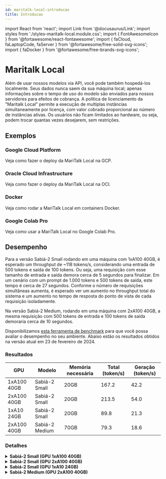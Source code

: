 ```yaml
---
id: maritalk-local-introducao
title: Introducao
---
```

import React from 'react';
import Link from '@docusaurus/Link';
import styles from './styles-maritalk-local.module.css';
import { FontAwesomeIcon } from '@fortawesome/react-fontawesome';
import { faCloud, faLaptopCode, faServer } from '@fortawesome/free-solid-svg-icons';
import { faDocker } from '@fortawesome/free-brands-svg-icons';


# Maritalk Local
Além de usar nossos modelos via API, você pode também hospedá-los localmente. Seus dados nunca saem da sua máquina local; apenas informações sobre o tempo de uso do modelo são enviados para nossos servidores para efeitos de cobrança. A política de licenciamento da \"Maritalk Local\" permite a execução de multiplas instâncias simultaneamente por licença, com valor cobrado proporcional ao número de instâncias ativas. Os usuários não ficam limitados ao hardware, ou seja,  podem trocar quantas vezes desejarem, sem restrições.


## Exemplos

<div className={styles.grid}>
  <Link to="google-cloud" className={styles.card}>
    <FontAwesomeIcon icon={faCloud} className={styles.icon} />
    <h3>Google Cloud Platform</h3>
    <p>Veja como fazer o deploy da MariTalk Local na GCP.</p>
  </Link>
  <Link to="oracle-cloud" className={styles.card}>
    <FontAwesomeIcon icon={faServer} className={styles.icon} />
    <h3>Oracle Cloud Infrastructure</h3>
    <p>Veja como fazer o deploy da MariTalk Local na OCI.</p>
  </Link>
  <Link to="docker" className={styles.card}>
    <FontAwesomeIcon icon={faDocker} className={styles.icon} />
    <h3>Docker</h3>
    <p>Veja como rodar a MariTalk Local em containers Docker.</p>
  </Link>
  <Link to="https://github.com/maritaca-ai/maritalk-api/blob/main/examples/local/colab-pro.ipynb" className={styles.card}>
    <FontAwesomeIcon icon={faLaptopCode} className={styles.icon} />
    <h3>Google Colab Pro</h3>
    <p>Veja como usar a MariTalk Local no Google Colab Pro.</p>
  </Link>
</div>


## Desempenho

Para a versão Sabiá-2 Small rodando em uma máquina com 1xA100 40GB, é esperado um throughput de ~118 tokens/s, considerando uma entrada de 500 tokens e saída de 100 tokens. Ou seja, uma requisição com esse tamanho de entrada e saída demora cerca de 5 segundos para finalizar. Em um cenário com um prompt de 1.000 tokens e 500 tokens de saída, este tempo é cerca de 27 segundos. Conforme o número de requisições simultâneas aumenta, é esperado ver um aumento no throughput total do sistema e um aumento no tempo de resposta do ponto de vista de cada requisição isoladamente.

Na versão Sabiá-2 Medium, rodando em uma máquina com 2xA100 40GB, a mesma requisição com 500 tokens de entrada e 100 tokens de saída demoraria cerca de 10 segundos.

Disponibilizamos [esta ferramenta de benchmark](https://github.com/maritaca-ai/maritalk-api/blob/main/examples/local/benchmark.py) para que você possa avaliar o desempenho no seu ambiente. Abaixo estão os resultados obtidos na versão atual em 23 de fevereiro de 2024.

### Resultados

| **GPU**     | **Modelo**     | **Memória necessária** | **Total (token/s)** | **Geração (token/s)** |
|-------------|----------------|------------------------|---------------------|-----------------------|
| 1xA100 40GB | Sabiá-2 Small  | 20GB                   | 167.2               | 42.2                  |
| 2xA100 40GB | Sabiá-2 Small  | 20GB                   | 213.5               | 54.0                  |
| 1xA10 24GB  | Sabiá-2 Small  | 20GB                   | 89.8                | 21.3                  |
| 2xA100 40GB | Sabiá-2 Medium | 70GB                   | 79.3                | 18.6                  |

### Detalhes

<details>
<summary><b>Sabiá-2 Small (GPU 1xA100 40GB)</b></summary>

- Total tokens: 167.2 tokens/s
- Generated tokens: 42.2 tokens/s

```bash
$ python benchmark.py --concurrency 1,2,4,8 --n-repeats 5 --prompt-size 550 --max-tokens 150
            generated_tps             total_tps
                     mean median  std      mean median  std
concurrency
1                    42.2   42.2  0.3     167.1  167.2  0.7
2                    24.2   24.2  1.0     101.4  101.4  0.9
4                    13.0   13.2  1.0      56.5   57.1  2.5
8                     7.1    7.2  0.6      30.8   30.9  0.6

System tokens
             median   std
concurrency
1             167.2   0.7
2             202.9   0.1
4             230.4  10.3
8             245.8  11.9
```
![benchmark-small-1xa100](https://github.com/maritaca-ai/maritalk-api/assets/1206395/7acfb1c6-b2a2-40e4-b6e7-2ed08201819d)
</details>

<details>
<summary><b>Sabiá-2 Small (GPU 2xA100 40GB)</b></summary>

- Total tokens: 213.5 tokens/s
- Generated tokens: 54.0 tokens/s

```console
$ python benchmark.py --concurrency 1,2,4,8 --n-repeats 5 --prompt-size 550 --max-tokens 150
            generated_tps             total_tps
                     mean median  std      mean median   std
concurrency
1                    54.0   53.6  0.8     213.5  208.1  12.3
2                    33.2   33.1  1.4     135.6  135.6   1.2
4                    20.1   20.6  1.3      85.2   85.6   1.2
8                    11.1   11.2  0.9      48.1   48.3   0.9

System tokens
             median   std
concurrency
1             208.1  12.3
2             271.3   0.3
4             340.8   0.8
8             384.7   1.0
```

![benchmark-small-2xa100](https://github.com/maritaca-ai/maritalk-api/assets/1206395/524a0b74-7998-4f24-928d-61ae803b98eb)
</details>

<details>
<summary><b>Sabiá-2 Small (GPU 1xA10 24GB)</b></summary>

- Total tokens: 89.8 tokens/s
- Generated tokens: 21.3 tokens/s

```console
$ python benchmark.py --concurrency 1,2,4,8 --n-repeats 5 --prompt-size 550 --max-tokens 150
            generated_tps             total_tps
                     mean median  std      mean median  std
concurrency
1                    21.3   21.3  0.2      89.8   88.6  2.2
2                    11.3   11.2  0.4      47.7   48.0  0.9
4                     5.8    5.9  0.3      24.4   24.5  0.3
8                     2.9    2.9  0.2      12.2   12.2  0.2

System tokens
             median  std
concurrency
1              88.6  2.2
2              96.4  1.9
4              97.6  0.2
8              97.5  0.2
```

![benchmark-small-2xa100](https://github.com/maritaca-ai/maritalk-api/assets/1206395/524a0b74-7998-4f24-928d-61ae803b98eb)
</details>

<details>
<summary><b>Sabiá-2 Medium (GPU 2xA100 40GB)</b></summary>

- Total tokens: 79.3 tokens/s
- Generated tokens: 18.6 tokens/s

```console
$ python benchmark.py --concurrency 1,2,4,8 --n-repeats 5 --prompt-size 550 --max-tokens 150 --tokenizer maritaca-ai/maritalk-tokenizer-large
            generated_tps             total_tps
                     mean median  std      mean median  std
concurrency
1                    18.6   18.6  0.3      79.3   78.9  1.0
2                    10.4   10.5  0.4      44.9   45.0  0.6
4                     5.8    5.8  0.2      25.5   25.5  0.2
8                     3.1    3.1  0.2      13.6   13.7  0.2

System tokens
             median  std
concurrency
1              78.9  1.0
2              90.1  1.1
4             101.9  0.1
8             108.9  0.2
```

![benchmark-medium-2xa100](https://github.com/maritaca-ai/maritalk-api/assets/1206395/a379f94b-4472-4eeb-b166-d262bf853a1c)
</details>